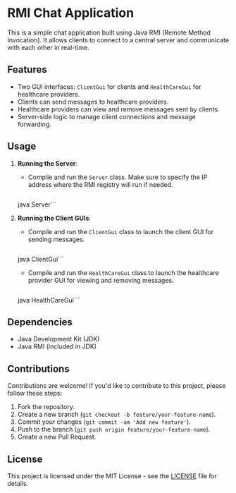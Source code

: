 # RMI Chat Application

This is a simple chat application built using Java RMI (Remote Method Invocation). It allows clients to connect to a central server and communicate with each other in real-time.

## Features

- Two GUI interfaces: `ClientGui` for clients and `HealthCareGui` for healthcare providers.
- Clients can send messages to healthcare providers.
- Healthcare providers can view and remove messages sent by clients.
- Server-side logic to manage client connections and message forwarding.

## Usage

1. **Running the Server**:
   - Compile and run the `Server` class. Make sure to specify the IP address where the RMI registry will run if needed.
     ```bash
   java Server```

2. **Running the Client GUIs**:
   - Compile and run the `ClientGui` class to launch the client GUI for sending messages.
     ```bash
   java ClientGui```
   - Compile and run the `HealthCareGui` class to launch the healthcare provider GUI for viewing and removing messages.
     ```bash
   java HealthCareGui```

## Dependencies

- Java Development Kit (JDK)
- Java RMI (included in JDK)

## Contributions

Contributions are welcome! If you'd like to contribute to this project, please follow these steps:
1. Fork the repository.
2. Create a new branch (`git checkout -b feature/your-feature-name`).
3. Commit your changes (`git commit -am 'Add new feature'`).
4. Push to the branch (`git push origin feature/your-feature-name`).
5. Create a new Pull Request.

## License

This project is licensed under the MIT License - see the [LICENSE](LICENSE) file for details.
